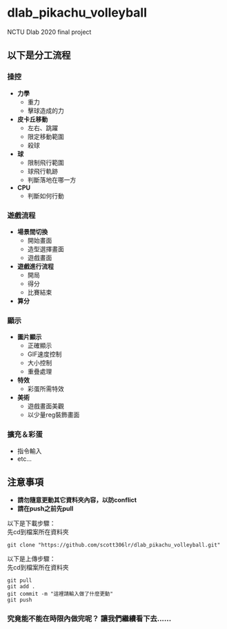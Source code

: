 # dlab_pikachu_volleyball
NCTU Dlab 2020 final project


## 以下是分工流程

### 操控

* **力學**
  * 重力
  * 擊球造成的力
* **皮卡丘移動**
  * 左右、跳躍
  * 限定移動範圍
  * 殺球
* **球**
  * 限制飛行範圍
  * 球飛行軌跡
  * 判斷落地在哪一方
* **CPU**
  * 判斷如何行動
  
### 遊戲流程

* **場景間切換**
  * 開始畫面
  * 造型選擇畫面
  * 遊戲畫面
* **遊戲進行流程**
  * 開局
  * 得分
  * 比賽結束
* **算分**

### 顯示

* **圖片顯示**
  * 正確顯示
  * GIF速度控制
  * 大小控制
  * 重疊處理  
* **特效**
  * 彩蛋所需特效
* **美術**
  * 遊戲畫面美觀
  * 以少量reg裝飾畫面
  
### 擴充＆彩蛋

* 指令輸入
* etc...

## 注意事項
* **請勿隨意更動其它資料夾內容，以防conflict**
* **請在push之前先pull**

以下是下載步驟：\
先cd到檔案所在資料夾
```
git clone "https://github.com/scott306lr/dlab_pikachu_volleyball.git"
```

以下是上傳步驟：\
先cd到檔案所在資料夾
```
git pull
git add .
git commit -m "這裡請輸入做了什麼更動"
git push
```

### 究竟能不能在時限內做完呢？ 讓我們繼續看下去......












	
